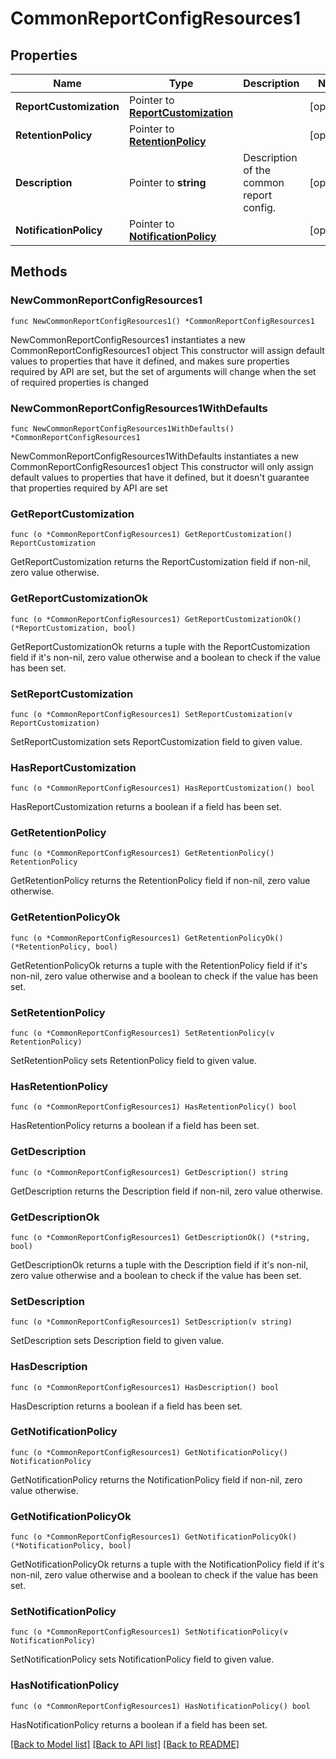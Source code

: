 # CommonReportConfigResources1

## Properties

Name | Type | Description | Notes
------------ | ------------- | ------------- | -------------
**ReportCustomization** | Pointer to [**ReportCustomization**](ReportCustomization.md) |  | [optional] 
**RetentionPolicy** | Pointer to [**RetentionPolicy**](RetentionPolicy.md) |  | [optional] 
**Description** | Pointer to **string** | Description of the common report config. | [optional] 
**NotificationPolicy** | Pointer to [**NotificationPolicy**](NotificationPolicy.md) |  | [optional] 

## Methods

### NewCommonReportConfigResources1

`func NewCommonReportConfigResources1() *CommonReportConfigResources1`

NewCommonReportConfigResources1 instantiates a new CommonReportConfigResources1 object
This constructor will assign default values to properties that have it defined,
and makes sure properties required by API are set, but the set of arguments
will change when the set of required properties is changed

### NewCommonReportConfigResources1WithDefaults

`func NewCommonReportConfigResources1WithDefaults() *CommonReportConfigResources1`

NewCommonReportConfigResources1WithDefaults instantiates a new CommonReportConfigResources1 object
This constructor will only assign default values to properties that have it defined,
but it doesn't guarantee that properties required by API are set

### GetReportCustomization

`func (o *CommonReportConfigResources1) GetReportCustomization() ReportCustomization`

GetReportCustomization returns the ReportCustomization field if non-nil, zero value otherwise.

### GetReportCustomizationOk

`func (o *CommonReportConfigResources1) GetReportCustomizationOk() (*ReportCustomization, bool)`

GetReportCustomizationOk returns a tuple with the ReportCustomization field if it's non-nil, zero value otherwise
and a boolean to check if the value has been set.

### SetReportCustomization

`func (o *CommonReportConfigResources1) SetReportCustomization(v ReportCustomization)`

SetReportCustomization sets ReportCustomization field to given value.

### HasReportCustomization

`func (o *CommonReportConfigResources1) HasReportCustomization() bool`

HasReportCustomization returns a boolean if a field has been set.

### GetRetentionPolicy

`func (o *CommonReportConfigResources1) GetRetentionPolicy() RetentionPolicy`

GetRetentionPolicy returns the RetentionPolicy field if non-nil, zero value otherwise.

### GetRetentionPolicyOk

`func (o *CommonReportConfigResources1) GetRetentionPolicyOk() (*RetentionPolicy, bool)`

GetRetentionPolicyOk returns a tuple with the RetentionPolicy field if it's non-nil, zero value otherwise
and a boolean to check if the value has been set.

### SetRetentionPolicy

`func (o *CommonReportConfigResources1) SetRetentionPolicy(v RetentionPolicy)`

SetRetentionPolicy sets RetentionPolicy field to given value.

### HasRetentionPolicy

`func (o *CommonReportConfigResources1) HasRetentionPolicy() bool`

HasRetentionPolicy returns a boolean if a field has been set.

### GetDescription

`func (o *CommonReportConfigResources1) GetDescription() string`

GetDescription returns the Description field if non-nil, zero value otherwise.

### GetDescriptionOk

`func (o *CommonReportConfigResources1) GetDescriptionOk() (*string, bool)`

GetDescriptionOk returns a tuple with the Description field if it's non-nil, zero value otherwise
and a boolean to check if the value has been set.

### SetDescription

`func (o *CommonReportConfigResources1) SetDescription(v string)`

SetDescription sets Description field to given value.

### HasDescription

`func (o *CommonReportConfigResources1) HasDescription() bool`

HasDescription returns a boolean if a field has been set.

### GetNotificationPolicy

`func (o *CommonReportConfigResources1) GetNotificationPolicy() NotificationPolicy`

GetNotificationPolicy returns the NotificationPolicy field if non-nil, zero value otherwise.

### GetNotificationPolicyOk

`func (o *CommonReportConfigResources1) GetNotificationPolicyOk() (*NotificationPolicy, bool)`

GetNotificationPolicyOk returns a tuple with the NotificationPolicy field if it's non-nil, zero value otherwise
and a boolean to check if the value has been set.

### SetNotificationPolicy

`func (o *CommonReportConfigResources1) SetNotificationPolicy(v NotificationPolicy)`

SetNotificationPolicy sets NotificationPolicy field to given value.

### HasNotificationPolicy

`func (o *CommonReportConfigResources1) HasNotificationPolicy() bool`

HasNotificationPolicy returns a boolean if a field has been set.


[[Back to Model list]](../README.md#documentation-for-models) [[Back to API list]](../README.md#documentation-for-api-endpoints) [[Back to README]](../README.md)


